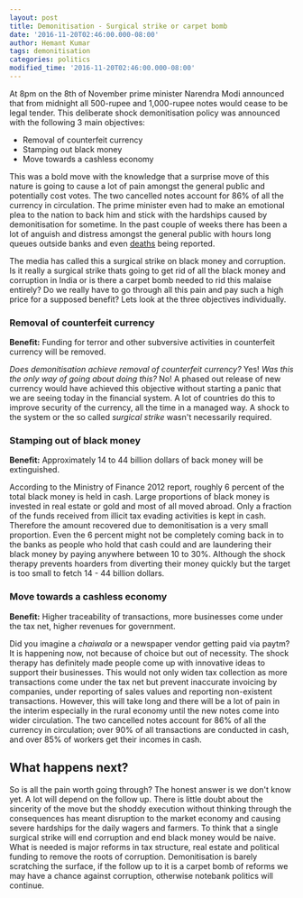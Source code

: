 ```yaml
---
layout: post
title: Demonitisation - Surgical strike or carpet bomb
date: '2016-11-20T02:46:00.000-08:00'
author: Hemant Kumar
tags: demonitisation
categories: politics
modified_time: '2016-11-20T02:46:00.000-08:00'
---
```


At 8pm on the 8th of November prime minister Narendra Modi announced that from midnight all 500-rupee and 1,000-rupee notes would cease to be legal tender. This deliberate shock demonitisation policy was announced with the following 3 main objectives:

* Removal of counterfeit currency
* Stamping out black money
* Move towards a cashless economy

This was a bold move with the knowledge that a surprise move of this nature is going to cause a lot of pain amongst the general public and potentially cost votes. The two cancelled notes account for 86% of all the currency in circulation. The prime minister even had to make an emotional plea to the nation to back him and stick with the hardships caused by demonitisation for sometime. In the past couple of weeks there has been a lot of anguish and distress amongst the general public with hours long queues outside banks and even [deaths](http://www.huffingtonpost.in/2016/11/17/day-9-demonetisation-death-toll-rises-to-55/) being reported.

The media has called this a surgical strike on black money and corruption. Is it really a surgical strike thats going to get rid of all the black money and corruption in India or is there a carpet bomb needed to rid this malaise entirely? Do we really have to go through all this pain and pay such a high price for a supposed benefit? Lets look at the three objectives individually.

### Removal of counterfeit currency
**Benefit:** Funding for terror and other subversive activities in counterfeit currency will be removed.

*Does demonitisation achieve removal of counterfeit currency?* Yes! *Was this the only way of going about doing this?* No! A phased out release of new currency would have achieved this objective without starting a panic that we are seeing today in the financial system. A lot of countries do this to improve security of the currency, all the time in a managed way. A shock to the system or the so called *surgical strike* wasn't necessarily required.

### Stamping out of black money
**Benefit:** Approximately 14 to 44 billion dollars of back money will be extinguished.

According to the Ministry of Finance 2012 report, roughly 6 percent of the total black money is held in cash. Large proportions of black money is invested in real estate or gold and most of all moved abroad. Only a fraction of the funds received from illicit tax evading activities is kept in cash. Therefore the amount recovered due to demonitisation is a very small proportion. Even the 6 percent might not be completely coming back in to the banks as people who hold that cash could and are laundering their black money by paying anywhere between 10 to 30%. Although the shock therapy prevents hoarders from diverting their money quickly but the target is too small to fetch 14 - 44 billion dollars.

### Move towards a cashless economy
**Benefit:** Higher traceability of transactions, more businesses come under the tax net, higher revenues for government.

Did you imagine a *chaiwala* or a newspaper vendor getting paid via paytm? It is happening now, not because of choice but out of necessity. The shock therapy has definitely made people come up with innovative ideas to support their businesses. This would not only widen tax collection as more transactions come under the tax net but prevent inaccurate invoicing by companies, under reporting of sales values and reporting non-existent transactions. However, this will take long and there will be a lot of pain in the interim especially in the rural economy until the new notes come into wider circulation. The two cancelled notes account for 86% of all the currency in circulation; over 90% of all transactions are conducted in cash, and over 85% of workers get their incomes in cash.

## What happens next?
So is all the pain worth going through? The honest answer is we don't know yet. A lot will depend on the follow up. There is little doubt about the sincerity of the move but the shoddy execution without thinking through the consequences has meant disruption to the market economy and causing severe hardships for the daily wagers and farmers. To think that a single surgical strike will end corruption and end black money would be naive. What is needed is major reforms in tax structure, real estate and political funding to remove the roots of corruption. Demonitisation is barely scratching the surface, if the follow up to it is a carpet bomb of reforms we may have a chance against corruption, otherwise notebank politics will continue.
